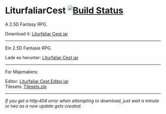# LiturfaliarCest [![Build Status](https://buildhive.cloudbees.com/job/Dakror/job/LiturfaliarCest/badge/icon)](https://buildhive.cloudbees.com/job/Dakror/job/LiturfaliarCest/)

A 2.5D Fantasy RPG.

Download it: [Liturfaliar Cest.jar](http://dakror.de/download?u=https://buildhive.cloudbees.com/view/My%20Repositories/job/Dakror/job/LiturfaliarCest/ws/target/LiturfaliarCest.jar)<br>


---
Ein 2.5D Fantasie RPG.

Lade es herunter: [Liturfaliar Cest.jar](http://dakror.de/download?u=https://buildhive.cloudbees.com/view/My%20Repositories/job/Dakror/job/LiturfaliarCest/ws/target/LiturfaliarCest.jar)<br>



---
For Mapmakers:

Editor: [Liturfaliar Cest Editor.jar](http://dakror.de/download?u=https://buildhive.cloudbees.com/view/My%20Repositories/job/Dakror/job/LiturfaliarCest/ws/target/LiturfaliarCest%20Editor.jar)<br>
Tilesets: [Tilesets.zip](http://dakror.de/download?u=https://github.com/Dakror/LiturfaliarCest/raw/master/Tilesets.zip)


---

_If you get a http:404 error when attempting to download, just wait a minute or two as a new update gets created._
